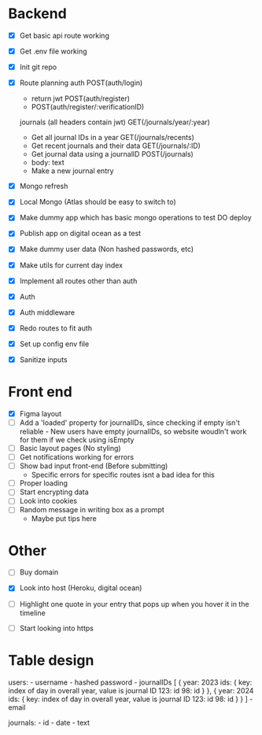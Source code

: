 # Backend
- [x] Get basic api route working
- [x] Get .env file working
- [x] Init git repo
- [x] Route planning
    auth
    POST(auth/login)
    - return jwt
    POST(auth/register)
    - POST(auth/register/:verificationID)

    journals (all headers contain jwt)
    GET(/journals/year/:year)
    - Get all journal IDs in a year
    GET(/journals/recents)
    - Get recent journals and their data
    GET(/journals/:ID)
    - Get journal data using a journalID
    POST(/journals)
    - body: text
    - Make a new journal entry

- [x] Mongo refresh
- [x] Local Mongo (Atlas should be easy to switch to)
- [x] Make dummy app which has basic mongo operations to test DO deploy
- [x] Publish app on digital ocean as a test
- [x] Make dummy user data (Non hashed passwords, etc)
- [x] Make utils for current day index
- [x] Implement all routes other than auth
- [x] Auth
- [x] Auth middleware
- [x] Redo routes to fit auth
- [x] Set up config env file
- [x] Sanitize inputs

# Front end
- [x] Figma layout
- [ ] Add a 'loaded' property for journalIDs, since checking if empty isn't reliable
        - New users have empty journalIDs, so website woudln't work for them if we check using isEmpty
- [ ] Basic layout pages (No styling)
- [ ] Get notifications working for errors
- [ ] Show bad input front-end (Before submitting)
    - Specific errors for specific routes isnt a bad idea for this
- [ ] Proper loading
- [ ] Start encrypting data
- [ ] Look into cookies
- [ ] Random message in writing box as a prompt
    - Maybe put tips here

# Other
- [ ] Buy domain
- [x] Look into host (Heroku, digital ocean)
- [ ] Highlight one quote in your entry that pops up when you hover it in the timeline
- [ ] Start looking into https


# Table design

users:
    - username
    - hashed password
    - journalIDs
        [
            {
                year: 2023
                ids: { key: index of day in overall year, value is journal ID
                    123: id
                    98: id
                }
            },
            {
                year: 2024
                ids: { key: index of day in overall year, value is journal ID
                    123: id
                    98: id
                } 
            }
        ]
    - email

journals:
    - id
    - date
    - text